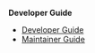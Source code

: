 <navigation>

<span class="indented lead">**Developer Guide**</span>

* [Developer Guide]({{baseUrl}}/devGuide/devGuide.html)
* [Maintainer Guide]({{baseUrl}}/devGuide/maintainerGuide.html)
</navigation>
